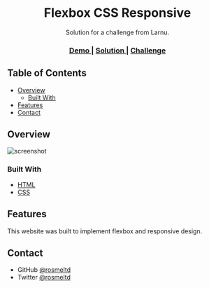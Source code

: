 <h1 align="center">Flexbox CSS Responsive</h1>

<div align="center">
   Solution for a challenge from Larnu.
</div>

<div align="center">
  <h3>
    <a href="https://flexbox-css-responsive.netlify.app/">
      Demo
    </a>
    <span> | </span>
    <a href="https://github.com/rosmeltd/desafio_github">
      Solution
    </a>
    <span> | </span>
    <a href="https://www.frontendmentor.io/home/my-challenges">
      Challenge
    </a>
  </h3>
</div>

<!-- TABLE OF CONTENTS -->

## Table of Contents

- [Overview](#overview)
  - [Built With](#built-with)
- [Features](#features)
- [Contact](#contact)

<!-- OVERVIEW -->

## Overview

![screenshot](https://github.com/rosmeltd/desafio_github/blob/main/img/overview.png?raw=true)

### Built With

- [HTML](https://developer.mozilla.org/es/docs/Web/HTML)
- [CSS](https://developer.mozilla.org/es/docs/Web/CSS)

## Features

This website was built to implement flexbox and responsive design.

## Contact

- GitHub [@rosmeltd](https://github.com/rosmeltd)
- Twitter [@rosmeltd](https://twitter.com/rosmeltd)
